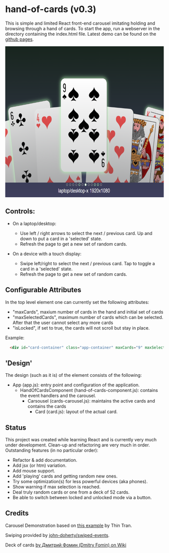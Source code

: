 # hand-of-cards (v0.3)
This is simple and limited React front-end carousel imitating holding and browsing through a hand of cards. To start the app, run a webserver in the directory containing the index.html file. Latest demo can be found on the [github pages](https://pointlesspun.github.io/hand-of-cards/).

<center>
    <img src="./data/screenshot.png" width="640" height="480"/>
</center>

## Controls:
* On a laptop/desktop: 
    * Use left / right arrows to select the next / previous card. Up and down to put a card in a 'selected' state.
    * Refresh the page to get a new set of random cards.

* On a device with a touch display:
    * Swipe left/right to select the next / previous card. Tap to toggle a card in a 'selected' state.
    * Refresh the page to get a new set of random cards.

## Configurable Attributes
In the top level element one can currently set the following attributes:

* "maxCards", maxium number of cards in the hand and initial set of cards
* "maxSelectedCards", maximum number of cards which can be selected. After that the user cannot select any more cards
* "isLocked", if set to true, the cards will not scroll but stay in place.

Example:
```html
  <div id="card-container" class="app-container" maxCards="9" maxSelectedCards="3" isLocked="false"></div>
```

## 'Design'

The design (such as it is) of the element consists of the following:

* App (app.js): entry point and configuration of the application.
  * HandOfCardsComponent (hand-of-cards-component.js): contains the event handlers and the carousel.
    * Carsousel (cards-carousel.js): maintains the active cards and contains the cards
        * Card (card.js): layout of the actual card.

## Status

This project was created while learning React and is currently very much under development. Clean-up and refactoring are very much in order. Outstanding features (in no particular order):

* Refactor & add documentation.
* Add jsx (or htm) variation.
* Add mouse support.
* Add 'playing' cards and getting random new ones.
* Try some optimization(s) for less powerful devices (aka phones).
* Show warning if max selection is reached.
* Deal truly random cards or one from a deck of 52 cards.
* Be able to switch between locked and unlocked mode via a button.

## Credits

Carousel Demonstration based on [this example](https://medium.com/tinyso/how-to-create-the-responsive-and-swipeable-carousel-slider-component-in-react-99f433364aa0")  by Thin Tran.
    
Swiping provided by [john-doherty/swiped-events](https://github.com/john-doherty/swiped-events).

Deck of cards [by Дмитрий Фомин (Dmitry Fomin) on Wiki](https://en.wikipedia.org/wiki/File:Atlasnye_playing_cards_deck.svg.) 
